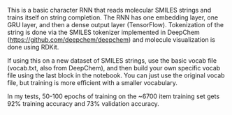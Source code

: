 This is a basic character RNN that reads molecular SMILES strings and trains itself on string completion. 
The RNN has one embedding layer, one GRU layer, and then a dense output layer (TensorFlow). Tokenization 
of the string is done via the SMILES tokenizer implemented in DeepChem (https://github.com/deepchem/deepchem) 
and molecule visualization is done using RDKit.

If using this on a new dataset of SMILES strings, use the basic vocab file (vocab.txt, also from DeepChem), and 
then build your own specific vocab file using the last block in the notebook. You can just use the original
vocab file, but training is more efficient with a smaller vocabulary.

In my tests, 50-100 epochs of training on the ~6700 item training set gets 92% training accuracy and 73% validation 
accuracy.

